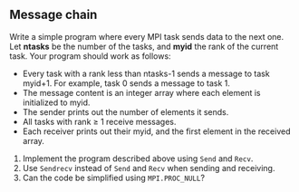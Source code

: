 ## Message chain

Write a simple program where every MPI task sends data to the next one. Let
**ntasks** be the number of the tasks, and **myid** the rank of the current
task. Your program should work as follows:

- Every task with a rank less than ntasks-1 sends a message to task myid+1.
  For example, task 0 sends a message to task 1.
- The message content is an integer array where each element is initialized to
  myid.
- The sender prints out the number of elements it sends.
- All tasks with rank ≥ 1 receive messages.
- Each receiver prints out their myid, and the first element in the received
  array.

1. Implement the program described above using `Send` and `Recv`.
2. Use `Sendrecv` instead of `Send` and `Recv` when sending and receiving.
3. Can the code be simplified using `MPI.PROC_NULL`?

